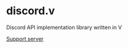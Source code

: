 # discord.v

Discord API implementation library written in V

[Support server](https://discord.gg/PhSXRegtKj)